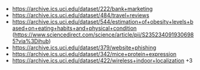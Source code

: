 - https://archive.ics.uci.edu/dataset/222/bank+marketing
- https://archive.ics.uci.edu/dataset/484/travel+reviews
- https://archive.ics.uci.edu/dataset/544/estimation+of+obesity+levels+based+on+eating+habits+and+physical+condition
(https://www.sciencedirect.com/science/article/pii/S2352340919306985?via%3Dihub)
- https://archive.ics.uci.edu/dataset/379/website+phishing
- https://archive.ics.uci.edu/dataset/342/mice+protein+expression
- https://archive.ics.uci.edu/dataset/422/wireless+indoor+localization
+3
